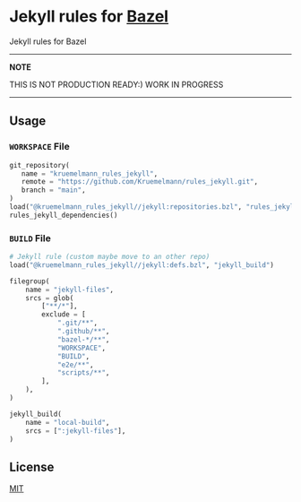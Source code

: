 # Jekyll rules for [Bazel](https://bazel.build)

Jekyll rules for Bazel

---
**NOTE**

THIS IS NOT PRODUCTION READY:) WORK IN PROGRESS

---


## Usage

### `WORKSPACE` File
```python
git_repository(
   name = "kruemelmann_rules_jekyll",
   remote = "https://github.com/Kruemelmann/rules_jekyll.git",
   branch = "main",
)
load("@kruemelmann_rules_jekyll//jekyll:repositories.bzl", "rules_jekyll_dependencies")
rules_jekyll_dependencies()
```

### `BUILD` File
```python
# Jekyll rule (custom maybe move to an other repo)
load("@kruemelmann_rules_jekyll//jekyll:defs.bzl", "jekyll_build")

filegroup(
    name = "jekyll-files",
    srcs = glob(
        ["**/*"],
        exclude = [
            ".git/**",
            ".github/**",
            "bazel-*/**",
            "WORKSPACE",
            "BUILD",
            "e2e/**",
            "scripts/**",
        ],
    ),
)

jekyll_build(
    name = "local-build",
    srcs = [":jekyll-files"],
)
```

## License
[MIT](https://choosealicense.com/licenses/mit/)
